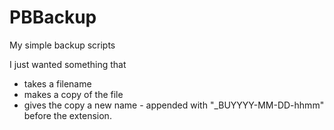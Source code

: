 # PBBackup
My simple backup scripts

I just wanted something that 
* takes a filename
* makes a copy of the file
* gives the copy a new name - appended with "_BUYYYY-MM-DD-hhmm" before the extension.
